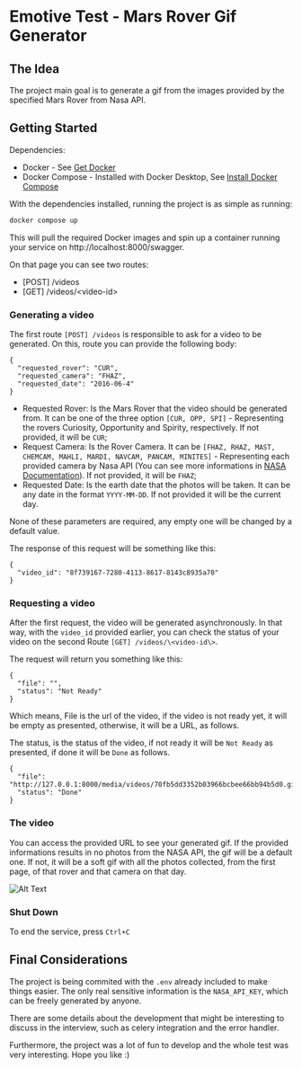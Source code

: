 # Emotive Test -  Mars Rover Gif Generator

## The Idea
The project main goal is to generate a gif from the images provided by the specified Mars Rover from Nasa API.

## Getting Started
Dependencies:
* Docker - See [Get Docker](https://docs.docker.com/get-docker/)
* Docker Compose - Installed with Docker Desktop, See [Install Docker Compose](https://docs.docker.com/compose/install/)

With the dependencies installed, running the project is as simple as running:
```bash
docker compose up
```

This will pull the required Docker images and spin up a container running your service on http://localhost:8000/swagger.

On that page you can see two routes:
 - [POST] /videos
 - [GET] /videos/\<video-id\>

### Generating a video
The first route `[POST] /videos` is responsible to ask for a video to be generated. On this, route you can provide the following body:
```
{
  "requested_rover": "CUR",
  "requested_camera": "FHAZ",
  "requested_date": "2016-06-4"
}
```
- Requested Rover: Is the Mars Rover that the video should be generated from. It can be one of the three option `[CUR, OPP, SPI]` - Representing the rovers Curiosity, Opportunity and Spirity, respectively. If not provided, it will be `CUR`;
- Request Camera: Is the Rover Camera. It can be `[FHAZ, RHAZ, MAST, CHEMCAM, MAHLI, MARDI, NAVCAM, PANCAM, MINITES]` - Representing each provided camera by Nasa API (You can see more informations in [NASA Documentation](https://api.nasa.gov/index.html#browseAPI)). If not provided, it will be `FHAZ`;
- Requested Date: Is the earth date that the photos will be taken. It can be any date in the format `YYYY-MM-DD`. If not provided it will be the current day.

None of these parameters are required, any empty one will be changed by a default value.

The response of this request will be something like this:
```
{
  "video_id": "8f739167-7280-4113-8617-8143c8935a70"
}
```

### Requesting a video
After the first request, the video will be generated asynchronously. In that way, with the `video_id` provided earlier, you can check the status of your video on the second Route `[GET] /videos/\<video-id\>`.

The request will return you something like this:
```
{
  "file": "",
  "status": "Not Ready"
}
```

Which means, File is the url of the video, if the video is not ready yet, it will be empty as presented, otherwise, it will be a URL, as follows. 

The status, is the status of the video, if not ready it will be `Not Ready` as presented, if done it will be `Done` as follows.
```
{
  "file": "http://127.0.0.1:8000/media/videos/70fb5dd3352b03966bcbee66bb94b5d0.gif",
  "status": "Done"
}
```
### The video
You can access the provided URL to see your generated gif. If the provided informations results in no photos from the NASA API, the gif will be a default one. If not, it will be a soft gif with all the photos collected, from the first page, of that rover and that camera on that day.

![Alt Text](./c8d51b28469865f0202a7f45b8413d6e.gif)

### Shut Down
To end the service, press `Ctrl+C`

## Final Considerations
The project is being commited with the `.env` already included to make things easier. The only real sensitive information is the `NASA_API_KEY`, which can be freely generated by anyone.

There are some details about the development that might be interesting to discuss in the interview, such as celery integration and the error handler.

Furthermore, the project was a lot of fun to develop and the whole test was very interesting. Hope you like :)
